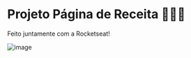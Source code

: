 # Projeto Página de Receita 🍪🧑‍🍳

Feito juntamente com a Rocketseat!

![image](https://github.com/user-attachments/assets/45159357-5d0d-462e-99ca-4729b549d5bb)

